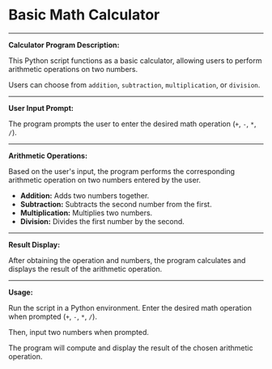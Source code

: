# Basic Math Calculator

---------------------------------------------------
**Calculator Program Description:**

This Python script functions as a basic calculator, allowing users to perform arithmetic operations on two numbers.

Users can choose from `addition`, `subtraction`, `multiplication`, or `division`.

---------------------------------------------------
**User Input Prompt:**

The program prompts the user to enter the desired math operation (`+`, `-`, `*`, `/`).

---------------------------------------------------
**Arithmetic Operations:**

Based on the user's input, the program performs the corresponding arithmetic operation on two numbers entered by the user.

- **Addition:** Adds two numbers together.
- **Subtraction:** Subtracts the second number from the first.
- **Multiplication:** Multiplies two numbers.
- **Division:** Divides the first number by the second.

---------------------------------------------------
**Result Display:**

After obtaining the operation and numbers, the program calculates and displays the result of the arithmetic operation.

---------------------------------------------------
**Usage:**

Run the script in a Python environment. Enter the desired math operation when prompted (`+`, `-`, `*`, `/`).

Then, input two numbers when prompted.

The program will compute and display the result of the chosen arithmetic operation.
